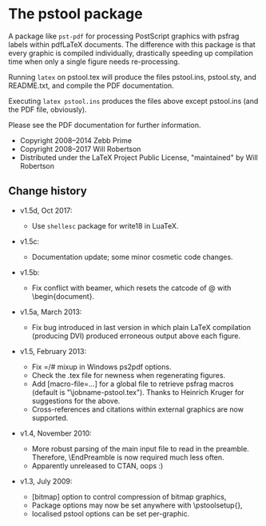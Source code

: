 The pstool package
==================

A package like `pst-pdf` for processing PostScript graphics
with psfrag labels within pdfLaTeX documents. The difference
with this package is that every graphic is compiled individually,
drastically speeding up compilation time when only a single
figure needs re-processing.

Running `latex` on pstool.tex will produce the files
  pstool.ins, pstool.sty, and README.txt,
and compile the PDF documentation.

Executing `latex pstool.ins` produces the files above
except pstool.ins (and the PDF file, obviously).

Please see the PDF documentation for further information.

* Copyright 2008–2014 Zebb Prime
* Copyright 2008–2017 Will Robertson
* Distributed under the LaTeX Project Public License, "maintained" by Will Robertson


Change history
--------------------

* v1.5d, Oct 2017:
  - Use `shellesc` package for write18 in LuaTeX.

* v1.5c:
  - Documentation update; some minor cosmetic code changes.

* v1.5b:
  - Fix conflict with beamer, which resets the catcode of @ with \begin{document}.

* v1.5a, March 2013:
  - Fix bug introduced in last version in which plain LaTeX compilation
    (producing DVI) produced erroneous output above each figure.

* v1.5, February 2013:
  - Fix =/# mixup in Windows ps2pdf options.
  - Check the .tex file for newness when regenerating figures.
  - Add [macro-file=...] for a global file to retrieve psfrag macros
    (default is "\jobname-pstool.tex").
    Thanks to Heinrich Kruger for suggestions for the above.
  - Cross-references and citations within external graphics are now supported.

* v1.4, November 2010:
  - More robust parsing of the main input file to read in the preamble.
    Therefore, \EndPreamble is now required much less often.
  - Apparently unreleased to CTAN, oops :)

* v1.3, July 2009:
  - [bitmap] option to control compression of bitmap graphics,
  - Package options may now be set anywhere with \pstoolsetup{},
  - localised pstool options can be set per-graphic.

